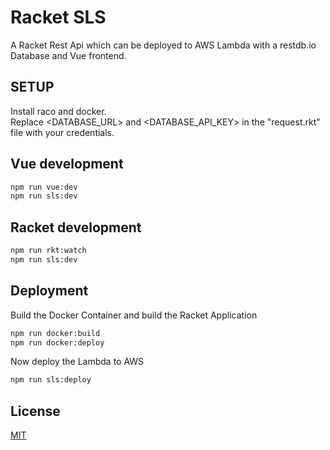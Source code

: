 # Racket SLS

A Racket Rest Api which can be deployed to AWS Lambda with a restdb.io Database and Vue frontend.

## SETUP

Install raco and docker.  
Replace <DATABASE_URL> and <DATABASE_API_KEY> in the "request.rkt" file with your credentials.

## Vue development

```bash
npm run vue:dev
npm run sls:dev
```

## Racket development

```bash
npm run rkt:watch
npm run sls:dev
```

## Deployment

Build the Docker Container and build the Racket Application

```bash
npm run docker:build
npm run docker:deploy
```

Now deploy the Lambda to AWS

```bash
npm run sls:deploy
```

## License

[MIT](https://choosealicense.com/licenses/mit/)
